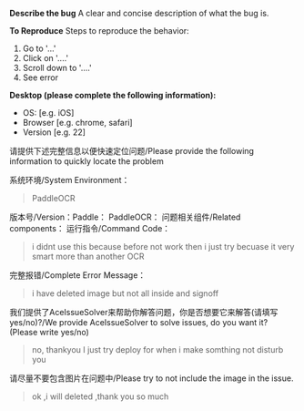 **Describe the bug**
A clear and concise description of what the bug is.

**To Reproduce**
Steps to reproduce the behavior:
1. Go to '...'
2. Click on '....'
3. Scroll down to '....'
4. See error

**Desktop (please complete the following information):**
 - OS: [e.g. iOS]
 - Browser [e.g. chrome, safari]
 - Version [e.g. 22]

请提供下述完整信息以便快速定位问题/Please provide the following information to quickly locate the problem

 系统环境/System Environment：

> PaddleOCR

 版本号/Version：Paddle：  PaddleOCR： 问题相关组件/Related components：
 运行指令/Command Code：

> i didnt use this because before not work then i just try becuase it very smart more than another OCR

 完整报错/Complete Error Message：

>  i have deleted image but not all inside and signoff 

我们提供了AceIssueSolver来帮助你解答问题，你是否想要它来解答(请填写yes/no)?/We provide AceIssueSolver to solve issues, do you want it? (Please write yes/no)

 > no, thankyou I just try deploy for when i make somthing not disturb you

请尽量不要包含图片在问题中/Please try to not include the image in the issue.

> ok ,i will deleted ,thank you so much

